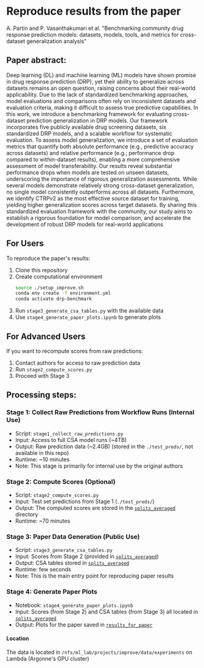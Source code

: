 # Reproduce results from the paper

A. Partin and P. Vasanthakumari et al. "Benchmarking community drug response prediction models: datasets, models, tools, and metrics for cross-dataset generalization analysis"

## Paper abstract:<br> 
Deep learning (DL) and machine learning (ML) models have shown promise in drug response prediction (DRP), yet their ability to generalize across datasets remains an open question, raising concerns about their real-world applicability. Due to the lack of standardized benchmarking approaches, model evaluations and comparisons often rely on inconsistent datasets and evaluation criteria, making it difficult to assess true predictive capabilities. In this work, we introduce a benchmarking framework for evaluating cross-dataset prediction generalization in DRP models. Our framework incorporates five publicly available drug screening datasets, six standardized DRP models, and a scalable workflow for systematic evaluation. To assess model generalization, we introduce a set of evaluation metrics that quantify both absolute performance (e.g., predictive accuracy across datasets) and relative performance (e.g., performance drop compared to within-dataset results), enabling a more comprehensive assessment of model transferability. Our results reveal substantial performance drops when models are tested on unseen datasets, underscoring the importance of rigorous generalization assessments. While several models demonstrate relatively strong cross-dataset generalization, no single model consistently outperforms across all datasets. Furthermore, we identify CTRPv2 as the most effective source dataset for training, yielding higher generalization scores across target datasets. By sharing this standardized evaluation framework with the community, our study aims to establish a rigorous foundation for model comparison, and accelerate the development of robust DRP models for real-world applications

## For Users
To reproduce the paper's results:
1. Clone this repository
2. Create computational environment
    ```bash
    source ./setup_improve.sh
    conda env create -f environment.yml
    conda activate drp-benchmark
    ```
4. Run `stage3_generate_csa_tables.py` with the available data
5. Use `stage4_generate_paper_plots.ipynb` to generate plots


## For Advanced Users
If you want to recompute scores from raw predictions:
1. Contact authors for access to raw prediction data
2. Run `stage2_compute_scores.py`
3. Proceed with Stage 3


## Processing steps:

### Stage 1: Collect Raw Predictions from Workflow Runs (Internal Use)
- Script: `stage1_collect_raw_predictions.py`
- Input: Access to full CSA model runs (~4TB)
- Output: Raw prediction data (~2.4GB) (stored in the `./test_preds/`, not available in this repo)
- Runtime: ~10 minutes
- Note: This stage is primarily for internal use by the original authors

### Stage 2: Compute Scores (Optional)
- Script: `stage2_compute_scores.py`
- Input: Test set predictions from Stage 1 (`./test_preds/`)
- Output: The computed scores are stored in the [`splits_averaged`](./splits_averaged/) directory
- Runtime: ~70 minutes

### Stage 3: Paper Data Generation (Public Use)
- Script: `stage3_generate_csa_tables.py`
- Input: Scores from Stage 2 (provided in [`splits_averaged`](./splits_averaged/))
- Output: CSA tables stored in [`splits_averaged`](./splits_averaged/)
- Runtime: few seconds
- Note: This is the main entry point for reproducing paper results

### Stage 4: Generate Paper Plots
- Notebook: `stage4_generate_paper_plots.ipynb`
- Input: Scores (from Stage 2) and CSA tables (from Stage 3) all located in [`splits_averaged`](./splits_averaged/)
- Output: Plots for the paper saved in [`results_for_paper`](./results_for_paper/)


#### Location
The data is located in `/nfs/ml_lab/projects/improve/data/experiments` on Lambda (Argonne's GPU cluster)
